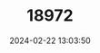 ---
title: "18972"
category: "Pyrgulopsis metcalfi"
draft: false
date: 2024-02-22 13:03:50
languages:
  English: ["Presidio County Springsnail", "Naegele Springsnail"]
---